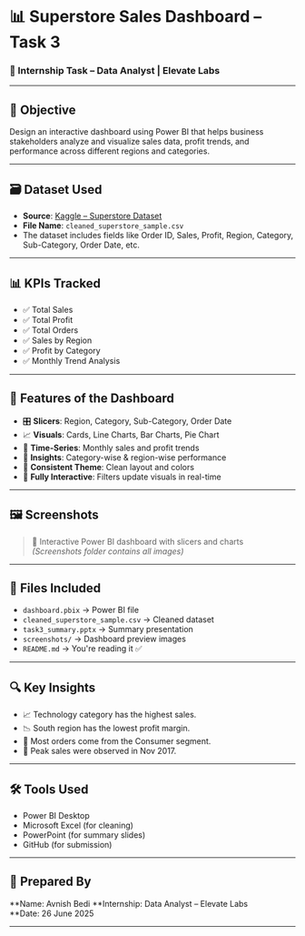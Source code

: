 # 📊 Superstore Sales Dashboard – Task 3

### 🚀 Internship Task – Data Analyst | Elevate Labs

---

## 📌 Objective

Design an interactive dashboard using Power BI that helps business stakeholders analyze and visualize sales data, profit trends, and performance across different regions and categories.

---

## 🗃️ Dataset Used

- **Source**: [Kaggle – Superstore Dataset](https://www.kaggle.com/datasets/vivek468/superstore-dataset-final)
- **File Name**: `cleaned_superstore_sample.csv`  
- The dataset includes fields like Order ID, Sales, Profit, Region, Category, Sub-Category, Order Date, etc.

---

## 📊 KPIs Tracked

- ✅ Total Sales
- ✅ Total Profit
- ✅ Total Orders
- ✅ Sales by Region
- ✅ Profit by Category
- ✅ Monthly Trend Analysis

---

## 🧩 Features of the Dashboard

- 🎛️ **Slicers**: Region, Category, Sub-Category, Order Date
- 📈 **Visuals**: Cards, Line Charts, Bar Charts, Pie Chart
- 📅 **Time-Series**: Monthly sales and profit trends
- 🧠 **Insights**: Category-wise & region-wise performance
- 🎨 **Consistent Theme**: Clean layout and colors
- 🔁 **Fully Interactive**: Filters update visuals in real-time

---

## 🖼️ Screenshots

> 📌 Interactive Power BI dashboard with slicers and charts  
> *(Screenshots folder contains all images)*

---

## 📎 Files Included

- `dashboard.pbix` → Power BI file  
- `cleaned_superstore_sample.csv` → Cleaned dataset  
- `task3_summary.pptx` → Summary presentation  
- `screenshots/` → Dashboard preview images  
- `README.md` → You're reading it ✅

---

## 🔍 Key Insights

- 📈 Technology category has the highest sales.
- 📉 South region has the lowest profit margin.
- 🧾 Most orders come from the Consumer segment.
- 📆 Peak sales were observed in Nov 2017.

---

## 🛠️ Tools Used

- Power BI Desktop  
- Microsoft Excel (for cleaning)  
- PowerPoint (for summary slides)  
- GitHub (for submission)

---

## 🙋 Prepared By

**Name: Avnish Bedi 
**Internship: Data Analyst – Elevate Labs  
**Date: 26 June 2025

---

